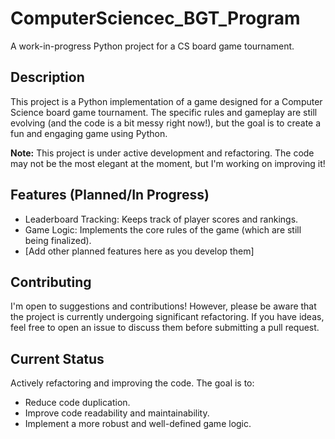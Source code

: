 # ComputerSciencec_BGT_Program

A work-in-progress Python project for a CS board game tournament.

## Description

This project is a Python implementation of a game designed for a Computer Science board game tournament. The specific rules and gameplay are still evolving (and the code is a bit messy right now!), but the goal is to create a fun and engaging game using Python.

**Note:** This project is under active development and refactoring. The code may not be the most elegant at the moment, but I'm working on improving it!

## Features (Planned/In Progress)

*   Leaderboard Tracking: Keeps track of player scores and rankings.
*   Game Logic: Implements the core rules of the game (which are still being finalized).
*   [Add other planned features here as you develop them]

## Contributing

I'm open to suggestions and contributions! However, please be aware that the project is currently undergoing significant refactoring. If you have ideas, feel free to open an issue to discuss them before submitting a pull request.

## Current Status

Actively refactoring and improving the code. The goal is to:

*   Reduce code duplication.
*   Improve code readability and maintainability.
*   Implement a more robust and well-defined game logic.

